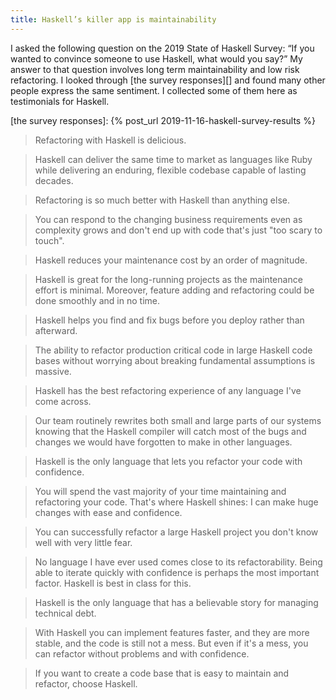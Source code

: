 ```yaml
---
title: Haskell’s killer app is maintainability
---
```


I asked the following question on the 2019 State of Haskell Survey: “If you wanted to convince someone to use Haskell, what would you say?” My answer to that question involves long term maintainability and low risk refactoring. I looked through [the survey responses][] and found many other people express the same sentiment. I collected some of them here as testimonials for Haskell.

[the survey responses]: {% post_url 2019-11-16-haskell-survey-results %}

> Refactoring with Haskell is delicious.

> Haskell can deliver the same time to market as languages like Ruby while delivering an enduring, flexible codebase capable of lasting decades.

> Refactoring is so much better with Haskell than anything else.

> You can respond to the changing business requirements even as complexity grows and don't end up with code that's just "too scary to touch".

> Haskell reduces your maintenance cost by an order of magnitude.

> Haskell is great for the long-running projects as the maintenance effort is minimal. Moreover, feature adding and refactoring could be done smoothly and in no time.

> Haskell helps you find and fix bugs before you deploy rather than afterward.

> The ability to refactor production critical code in large Haskell code bases without worrying about breaking fundamental assumptions is massive.

> Haskell has the best refactoring experience of any language I've come across.

> Our team routinely rewrites both small and large parts of our systems knowing that the Haskell compiler will catch most of the bugs and changes we would have forgotten to make in other languages.

> Haskell is the only language that lets you refactor your code with confidence.

> You will spend the vast majority of your time maintaining and refactoring your code. That's where Haskell shines: I can make huge changes with ease and confidence.

> You can successfully refactor a large Haskell project you don't know well with very little fear.

> No language I have ever used comes close to its refactorability. Being able to iterate quickly with confidence is perhaps the most important factor. Haskell is best in class for this.

> Haskell is the only language that has a believable story for managing technical debt.

> With Haskell you can implement features faster, and they are more stable, and the code is still not a mess. But even if it's a mess, you can refactor without problems and with confidence.

> If you want to create a code base that is easy to maintain and refactor, choose Haskell.
